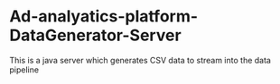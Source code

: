 # Ad-analyatics-platform-DataGenerator-Server
This is a java server which generates CSV data to stream into the data pipeline 
